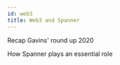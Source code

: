 ```yaml
---
id: web3
title: Web3 and Spanner
---
```


Recap Gavins' round up 2020

How Spanner plays an essential role